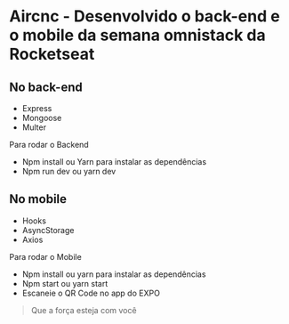 # Aircnc - Desenvolvido o back-end e o mobile da semana omnistack da Rocketseat

## No back-end

- Express
- Mongoose
- Multer

Para rodar o Backend
- Npm install ou Yarn para instalar as dependências
- Npm run dev ou yarn dev

## No mobile

- Hooks
- AsyncStorage
- Axios

Para rodar o Mobile
- Npm install ou yarn para instalar as dependências
- Npm start ou yarn start
- Escaneie o QR Code no app do EXPO

> Que a força esteja com você

